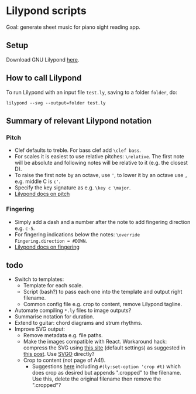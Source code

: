 # Lilypond scripts

Goal: generate sheet music for piano sight reading app.

## Setup

Download GNU Lilypond [here](https://lilypond.org/download.html).

## How to call Lilypond

To run Lilypond with an input file `test.ly`, saving to a folder `folder`, do:

```
lilypond --svg --output=folder test.ly
```

## Summary of relevant Lilypond notation

### Pitch

* Clef defaults to treble. For bass clef add `\clef bass`.
* For scales it is easiest to use relative pitches: `\relative`. The first note will be absolute and following notes will be relative to it (e.g. the closest D).
* To raise the first note by an octave, use `'`, to lower it by an octave use `,` e.g. middle C is `c'`.
* Specify the key signature as e.g. `\key c \major`.
* [Lilypond docs on pitch](https://lilypond.org/doc/v2.23/Documentation/notation/writing-pitches)

### Fingering

* Simply add a dash and a number after the note to add fingering direction e.g. `c-5`.
* For fingering indications below the notes: `\override Fingering.direction = #DOWN`.
* [Lilypond docs on fingering](https://lilypond.org/doc/v2.23/Documentation/learning/within_002dstaff-objects)

## todo

* Switch to templates:
    * Template for each scale.
    * Script (bash?) to pass each one into the template and output right filename.
    * Common config file e.g. crop to content, remove Lilypond tagline.
* Automate compiling `*.ly` files to image outputs?
* Summarise notation for duration.
* Extend to guitar: chord diagrams and strum rhythms.
* Improve SVG output:
    * Remove metadata e.g. file paths.
    * Make the images compatible with React. Workaround hack: compress the SVG using [this site](https://jakearchibald.github.io/svgomg/) (default settings) as suggested in [this post](https://github.com/facebook/create-react-app/issues/11770). Use [SVGO](https://github.com/svg/svgo) directly?
    * Crop to content (not page of A4!).
        * Suggestions [here](https://superuser.com/questions/96970/lilypond-is-there-a-way-to-auto-crop-the-paper) including `#(ly:set-option 'crop #t)` which does crop as desired but appends ".cropped" to the filename. Use this, delete the original filename then remove the ".cropped"?

